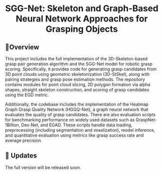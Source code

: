 <h1 align="center">SGG-Net: Skeleton and Graph-Based Neural
Network Approaches for Grasping Objects</h1>

## 📌Overview
This project includes the full implementation of the 3D-Skeleton-based grasp pair generation algorithm and the SGG-Net model for robotic grasp scoring. Specifically, it provides code for generating grasp candidates from 3D point clouds using geometric skeletonization (3D-StSkel), along with pairing strategies and grasp pose estimation methods. The repository contains modules for point cloud slicing, 2D polygon formation via alpha shapes, straight skeleton construction, and scoring of grasp candidates using the EGD metric.

Additionally, the codebase includes the implementation of the Heatmap Graph Grasp Quality Network (HGGQ-Net), a graph neural network that evaluates the quality of grasp candidates. There are also evaluation scripts for benchmarking performance on widely used datasets such as GraspNet-1Billion, Dex-Net, and EGAD. These scripts handle data loading, preprocessing (including segmentation and voxelization), model inference, and quantitative evaluation using metrics like grasp success rate and average precision.

## 🚧 Updates
The full version will be released soon.